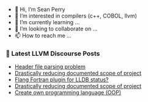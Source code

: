 - 👋 Hi, I’m Sean Perry
- 👀 I’m interested in compilers (c++, COBOL, llvm)
- 🌱 I’m currently learning ...
- 💞️ I’m looking to collaborate on ...
- 📫 How to reach me ...

<!---
s66perry/s66perry is a ✨ special ✨ repository because its `README.md` (this file) appears on your GitHub profile.
You can click the Preview link to take a look at your changes.
--->
### 📕 Latest LLVM Discourse Posts

<!-- DISCOURSE-LLVM:START -->
- [Header file parsing problem](https://discourse.llvm.org/t/header-file-parsing-problem/81211#post_3)
- [Drastically reducing documented scope of project](https://discourse.llvm.org/t/drastically-reducing-documented-scope-of-project/80484#post_9)
- [Flang Fortran plugin for LLDB status?](https://discourse.llvm.org/t/flang-fortran-plugin-for-lldb-status/81301#post_1)
- [Drastically reducing documented scope of project](https://discourse.llvm.org/t/drastically-reducing-documented-scope-of-project/80484#post_8)
- [Create own programming language &lpar;OOP&rpar;](https://discourse.llvm.org/t/create-own-programming-language-oop/81235#post_3)
<!-- DISCOURSE-LLVM:END -->
